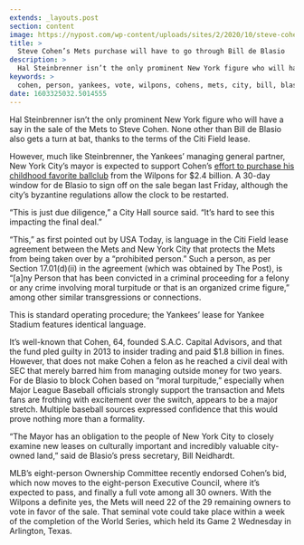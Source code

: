 ```yaml
--- 
extends: _layouts.post 
section: content 
image: https://nypost.com/wp-content/uploads/sites/2/2020/10/steve-cohen-mets-sale-bill-deblasio.jpg?quality=90&strip=all&w=1200 
title: > 
  Steve Cohen’s Mets purchase will have to go through Bill de Blasio 
description: > 
  Hal Steinbrenner isn’t the only prominent New York figure who will have a say in the sale of the Mets to Steve Cohen.None other than Bill de Blasio also gets a turn at bat, thanks to the terms of the Citi Field lease.However, much like Steinbrenner, the Yankees’ managing general partner, New York City’s mayor is expected to support Cohen’s effort to purchase his childhood favorite ballclub from the Wilpons for $2.4 billion.“The Mayor has an obligation to the people of New York City to closely examine new leases on culturally important and incredibly valuable city-owned land,” said de Blasio’s press secretary, Bill Neidhardt.With the Wilpons a definite yes, the Mets will need 22 of the 29 remaining owners to vote in favor of the sale. 
keywords: > 
  cohen, person, yankees, vote, wilpons, cohens, mets, city, bill, blasio, steve, sale, york, purchase 
date: 1603325032.5014555 
--- 
```

<div><p>Hal Steinbrenner isn&#8217;t the only prominent New York figure who will have a say in the sale of the Mets to Steve Cohen. None other than Bill de Blasio also gets a turn at bat, thanks to the terms of the Citi Field lease.</p>
<p>However, much like Steinbrenner, the Yankees&#8217; managing general partner, New York City&#8217;s mayor is expected to support Cohen&#8217;s <a href="https://nypost.com/2020/10/20/steve-cohen-clears-huge-mlb-hurdle-toward-finalizing-mets-purchase/" rel="noopener noreferrer" target="_blank">effort to purchase his childhood favorite ballclub</a> from the Wilpons for $2.4 billion. A 30-day window for de Blasio to sign off on the sale began last Friday, although the city&#8217;s byzantine regulations allow the clock to be restarted.</p>
<p>&#8220;This is just due diligence,&#8221; a City Hall source said. &#8220;It&#8217;s hard to see this impacting the final deal.&#8221;</p>
<p>&#8220;This,&#8221; as first pointed out by USA Today, is language in the Citi Field lease agreement between the Mets and New York City that protects the Mets from being taken over by a &#8220;prohibited person.&#8221; Such a person, as per Section 17.01(d)(ii) in the agreement (which was obtained by The Post), is &#8220;[a]ny Person that has been convicted in a criminal proceeding for a felony or any crime involving moral turpitude or that is an organized crime figure,&#8221; among other similar transgressions or connections.</p>
 
<p>This is standard operating procedure; the Yankees&#8217; lease for Yankee Stadium features identical language.</p>
<p>It&#8217;s well-known that Cohen, 64, founded S.A.C. Capital Advisors, and that the fund pled guilty in 2013 to insider trading and paid $1.8 billion in fines. However, that does not make Cohen a felon as he reached a civil deal with SEC that merely barred him from managing outside money for two years. For de Blasio to block Cohen based on &#8220;moral turpitude,&#8221; especially when Major League Baseball officials strongly support the transaction and Mets fans are frothing with excitement over the switch, appears to be a major stretch. Multiple baseball sources expressed confidence that this would prove nothing more than a formality.</p>
<p>&#8220;The Mayor has an obligation to the people of New York City to closely examine new leases on culturally important and incredibly valuable city-owned land,&#8221; said de Blasio&#8217;s press secretary, Bill Neidhardt.</p>
<p>MLB&#8217;s eight-person Ownership Committee recently endorsed Cohen&#8217;s bid, which now moves to the eight-person Executive Council, where it&#8217;s expected to pass, and finally a full vote among all 30 owners. With the Wilpons a definite yes, the Mets will need 22 of the 29 remaining owners to vote in favor of the sale. That seminal vote could take place within a week of the completion of the World Series, which held its Game 2 Wednesday in Arlington, Texas.</p>
			</div>